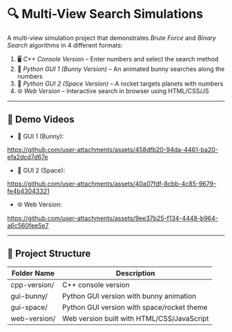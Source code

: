 # 🔍 Multi-View Search Simulations #

A multi-view simulation project that demonstrates *Brute Force* and *Binary Search* algorithms in 4 different formats:

1. 🖥  *C++ Console Version* – Enter numbers and select the search method
2. 🐰 *Python GUI 1 (Bunny Version)* – An animated bunny searches along the numbers
3. 🚀 *Python GUI 2 (Space Version)* – A rocket targets planets with numbers
4. 🌐 *Web Version* – Interactive search in browser using HTML/CSS/JS

---

## 🎥 Demo Videos ##

- 🐰 GUI 1 (Bunny): 

https://github.com/user-attachments/assets/458dfb20-94da-4461-ba20-efa2dcd7d67e


- 🚀 GUI 2 (Space): 

https://github.com/user-attachments/assets/40a07fdf-8cbb-4c85-9679-fe4b43043321


- 🌐 Web Version: 

https://github.com/user-attachments/assets/9ee37b25-f134-4448-b964-a6c560fee5e7

---

## 📁 Project Structure ##

| Folder Name       | Description                                  |
|-------------------|----------------------------------------------|
| cpp-version/      | C++ console version                          |
| gui-bunny/        | Python GUI version with bunny animation      |
| gui-space/        | Python GUI version with space/rocket theme   |
| web-version/      | Web version built with HTML/CSS/JavaScript   |
